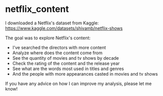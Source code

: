 # netflix_content

I downloaded a Netflix's dataset from Kaggle: https://www.kaggle.com/datasets/shivamb/netflix-shows

The goal was to explore Netflix's content:

- I've searched the directors with more content
- Analyze where does the content come from
- See the quantity of movies and tv shows by decade
- Check the rating of the content and the release year
- See what are the words most used in titles and genres
- And the people with more appearances casted in movies and tv shows

If you have any advice on how I can improve my analysis, please let me know!
